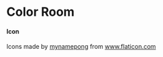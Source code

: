 # Color Room


#### Icon
<div>Icons made by <a href="https://www.flaticon.com/free-icon/pantone_1969491" title="mynamepong">mynamepong</a> from <a href="https://www.flaticon.com/" title="Flaticon">www.flaticon.com</a></div>